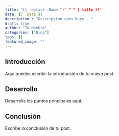 ```yaml
---
title: "{{ replace .Name "-" " " | title }}"
date: {{ .Date }}
description : "Description goes here..."
draft: true
author: "Tu Nombre"
categories: ["Blog"]
tags: []
featured_image: ""
---
```




## Introducción

Aquí puedes escribir la introducción de tu nuevo post.

## Desarrollo

Desarrolla los puntos principales aquí.

## Conclusión

Escribe la conclusión de tu post.